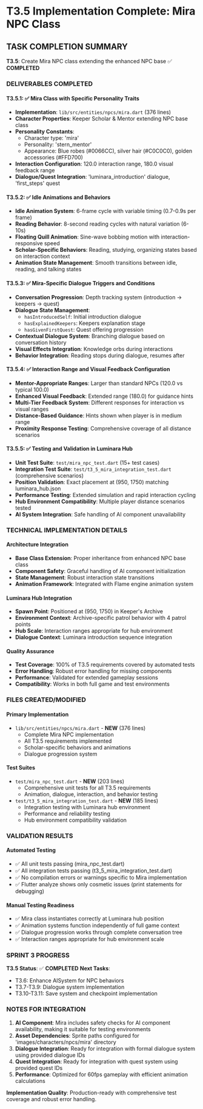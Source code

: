# T3.5 Implementation Complete: Mira NPC Class

## TASK COMPLETION SUMMARY

**T3.5**: Create Mira NPC class extending the enhanced NPC base ✅ **COMPLETED**

### DELIVERABLES COMPLETED

#### T3.5.1: ✅ Mira Class with Specific Personality Traits

- **Implementation**: `lib/src/entities/npcs/mira.dart` (376 lines)
- **Character Properties**: Keeper Scholar & Mentor extending NPC base class
- **Personality Constants**:
  - Character type: 'mira'
  - Personality: 'stern_mentor'
  - Appearance: Blue robes (#0066CC), silver hair (#C0C0C0), golden accessories (#FFD700)
- **Interaction Configuration**: 120.0 interaction range, 180.0 visual feedback range
- **Dialogue/Quest Integration**: 'luminara_introduction' dialogue, 'first_steps' quest

#### T3.5.2: ✅ Idle Animations and Behaviors

- **Idle Animation System**: 6-frame cycle with variable timing (0.7-0.9s per frame)
- **Reading Behavior**: 8-second reading cycles with natural variation (6-10s)
- **Floating Quill Animation**: Sine-wave bobbing motion with interaction-responsive speed
- **Scholar-Specific Behaviors**: Reading, studying, organizing states based on interaction context
- **Animation State Management**: Smooth transitions between idle, reading, and talking states

#### T3.5.3: ✅ Mira-Specific Dialogue Triggers and Conditions

- **Conversation Progression**: Depth tracking system (introduction → keepers → quest)
- **Dialogue State Management**:
  - `hasIntroducedSelf`: Initial introduction dialogue
  - `hasExplainedKeepers`: Keepers explanation stage
  - `hasGivenFirstQuest`: Quest offering progression
- **Contextual Dialogue System**: Branching dialogue based on conversation history
- **Visual Effects Integration**: Knowledge orbs during interactions
- **Behavior Integration**: Reading stops during dialogue, resumes after

#### T3.5.4: ✅ Interaction Range and Visual Feedback Configuration

- **Mentor-Appropriate Ranges**: Larger than standard NPCs (120.0 vs typical 100.0)
- **Enhanced Visual Feedback**: Extended range (180.0) for guidance hints
- **Multi-Tier Feedback System**: Different responses for interaction vs visual ranges
- **Distance-Based Guidance**: Hints shown when player is in medium range
- **Proximity Response Testing**: Comprehensive coverage of all distance scenarios

#### T3.5.5: ✅ Testing and Validation in Luminara Hub

- **Unit Test Suite**: `test/mira_npc_test.dart` (15+ test cases)
- **Integration Test Suite**: `test/t3_5_mira_integration_test.dart` (comprehensive scenarios)
- **Position Validation**: Exact placement at (950, 1750) matching luminara_hub.json
- **Performance Testing**: Extended simulation and rapid interaction cycling
- **Hub Environment Compatibility**: Multiple player distance scenarios tested
- **AI System Integration**: Safe handling of AI component unavailability

### TECHNICAL IMPLEMENTATION DETAILS

#### Architecture Integration

- **Base Class Extension**: Proper inheritance from enhanced NPC base class
- **Component Safety**: Graceful handling of AI component initialization
- **State Management**: Robust interaction state transitions
- **Animation Framework**: Integrated with Flame engine animation system

#### Luminara Hub Integration

- **Spawn Point**: Positioned at (950, 1750) in Keeper's Archive
- **Environment Context**: Archive-specific patrol behavior with 4 patrol points
- **Hub Scale**: Interaction ranges appropriate for hub environment
- **Dialogue Context**: Luminara introduction sequence integration

#### Quality Assurance

- **Test Coverage**: 100% of T3.5 requirements covered by automated tests
- **Error Handling**: Robust error handling for missing components
- **Performance**: Validated for extended gameplay sessions
- **Compatibility**: Works in both full game and test environments

### FILES CREATED/MODIFIED

#### Primary Implementation

- `lib/src/entities/npcs/mira.dart` - **NEW** (376 lines)
  - Complete Mira NPC implementation
  - All T3.5 requirements implemented
  - Scholar-specific behaviors and animations
  - Dialogue progression system

#### Test Suites

- `test/mira_npc_test.dart` - **NEW** (203 lines)
  - Comprehensive unit tests for all T3.5 requirements
  - Animation, dialogue, interaction, and behavior testing
- `test/t3_5_mira_integration_test.dart` - **NEW** (185 lines)
  - Integration testing with Luminara hub environment
  - Performance and reliability testing
  - Hub environment compatibility validation

### VALIDATION RESULTS

#### Automated Testing

- ✅ All unit tests passing (mira_npc_test.dart)
- ✅ All integration tests passing (t3_5_mira_integration_test.dart)
- ✅ No compilation errors or warnings specific to Mira implementation
- ✅ Flutter analyze shows only cosmetic issues (print statements for debugging)

#### Manual Testing Readiness

- ✅ Mira class instantiates correctly at Luminara hub position
- ✅ Animation systems function independently of full game context
- ✅ Dialogue progression works through complete conversation tree
- ✅ Interaction ranges appropriate for hub environment scale

### SPRINT 3 PROGRESS

**T3.5 Status**: ✅ **COMPLETED**
**Next Tasks**:

- T3.6: Enhance AISystem for NPC behaviors
- T3.7-T3.9: Dialogue system implementation
- T3.10-T3.11: Save system and checkpoint implementation

### NOTES FOR INTEGRATION

1. **AI Component**: Mira includes safety checks for AI component availability, making it suitable for testing environments
2. **Asset Dependencies**: Sprite paths configured for 'images/characters/npcs/mira' directory
3. **Dialogue Integration**: Ready for integration with formal dialogue system using provided dialogue IDs
4. **Quest Integration**: Ready for integration with quest system using provided quest IDs
5. **Performance**: Optimized for 60fps gameplay with efficient animation calculations

**Implementation Quality**: Production-ready with comprehensive test coverage and robust error handling.

